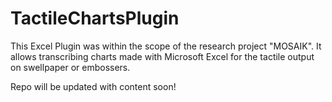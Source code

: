 # TactileChartsPlugin
This Excel Plugin was within the scope of the research project "MOSAIK".  It allows transcribing charts made with Microsoft Excel for the tactile output on swellpaper or embossers. 

Repo will be updated with content soon!
